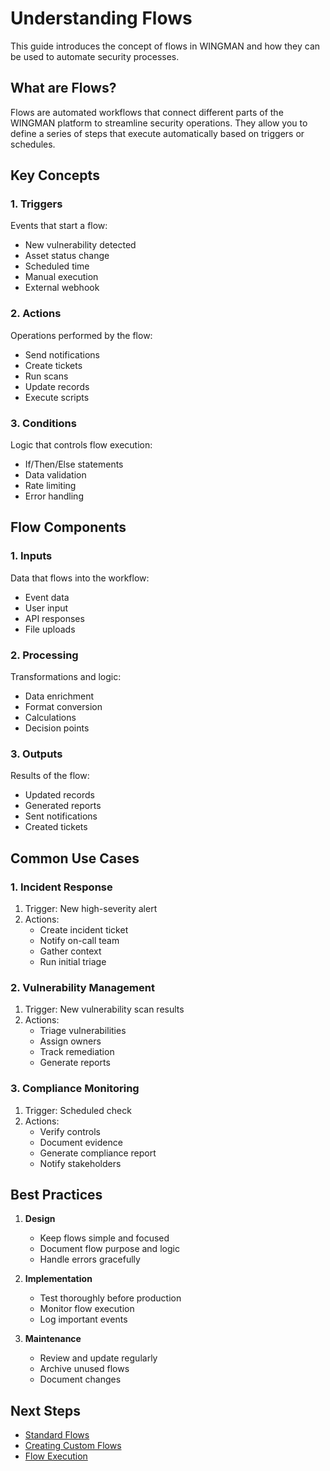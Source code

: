 # Understanding Flows

This guide introduces the concept of flows in WINGMAN and how they can be used to automate security processes.

## What are Flows?

Flows are automated workflows that connect different parts of the WINGMAN platform to streamline security operations. They allow you to define a series of steps that execute automatically based on triggers or schedules.

## Key Concepts

### 1. Triggers

Events that start a flow:
- New vulnerability detected
- Asset status change
- Scheduled time
- Manual execution
- External webhook

### 2. Actions

Operations performed by the flow:
- Send notifications
- Create tickets
- Run scans
- Update records
- Execute scripts

### 3. Conditions

Logic that controls flow execution:
- If/Then/Else statements
- Data validation
- Rate limiting
- Error handling

## Flow Components

### 1. Inputs

Data that flows into the workflow:
- Event data
- User input
- API responses
- File uploads

### 2. Processing

Transformations and logic:
- Data enrichment
- Format conversion
- Calculations
- Decision points

### 3. Outputs

Results of the flow:
- Updated records
- Generated reports
- Sent notifications
- Created tickets

## Common Use Cases

### 1. Incident Response

1. Trigger: New high-severity alert
2. Actions:
   - Create incident ticket
   - Notify on-call team
   - Gather context
   - Run initial triage

### 2. Vulnerability Management

1. Trigger: New vulnerability scan results
2. Actions:
   - Triage vulnerabilities
   - Assign owners
   - Track remediation
   - Generate reports

### 3. Compliance Monitoring

1. Trigger: Scheduled check
2. Actions:
   - Verify controls
   - Document evidence
   - Generate compliance report
   - Notify stakeholders

## Best Practices

1. **Design**
   - Keep flows simple and focused
   - Document flow purpose and logic
   - Handle errors gracefully

2. **Implementation**
   - Test thoroughly before production
   - Monitor flow execution
   - Log important events

3. **Maintenance**
   - Review and update regularly
   - Archive unused flows
   - Document changes

## Next Steps

- [Standard Flows](standard-flows.md)
- [Creating Custom Flows](custom-flows.md)
- [Flow Execution](execution.md)
